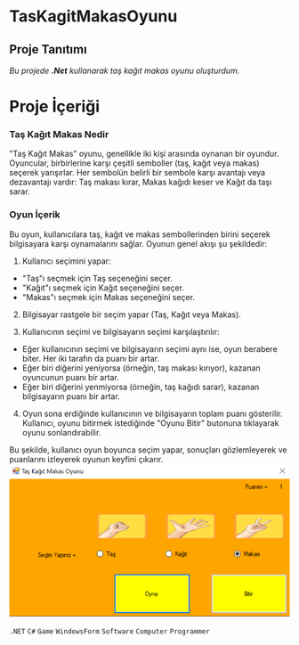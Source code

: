 # TasKagitMakasOyunu

## Proje Tanıtımı 

*Bu projede **.Net** kullanarak taş kağıt makas oyunu oluşturdum.*

# Proje İçeriği #

### Taş Kağıt Makas Nedir ###
"Taş Kağıt Makas" oyunu, genellikle iki kişi arasında oynanan bir oyundur.
Oyuncular, birbirlerine karşı çeşitli semboller (taş, kağıt veya makas) seçerek yarışırlar.
Her sembolün belirli bir sembole karşı avantajı veya dezavantajı vardır: 
Taş makası kırar, Makas kağıdı keser ve Kağıt da taşı sarar.

### Oyun İçerik

Bu oyun, kullanıcılara taş, kağıt ve makas sembollerinden birini seçerek bilgisayara karşı oynamalarını sağlar. Oyunun genel akışı şu şekildedir:

1) Kullanıcı seçimini yapar:

- "Taş"ı seçmek için Taş seçeneğini seçer.
- "Kağıt"ı seçmek için Kağıt seçeneğini seçer.
- "Makas"ı seçmek için Makas seçeneğini seçer.

2) Bilgisayar rastgele bir seçim yapar (Taş, Kağıt veya Makas).

3) Kullanıcının seçimi ve bilgisayarın seçimi karşılaştırılır:

- Eğer kullanıcının seçimi ve bilgisayarın seçimi aynı ise, oyun berabere biter. Her iki tarafın da puanı bir artar.
- Eğer biri diğerini yeniyorsa (örneğin, taş makası kırıyor), kazanan oyuncunun puanı bir artar.
- Eğer biri diğerini yenmiyorsa (örneğin, taş kağıdı sarar), kazanan bilgisayarın puanı bir artar.

4) Oyun sona erdiğinde kullanıcının ve bilgisayarın toplam puanı gösterilir. Kullanıcı, oyunu bitirmek istediğinde "Oyunu Bitir" butonuna tıklayarak oyunu sonlandırabilir.

Bu şekilde, kullanıcı oyun boyunca seçim yapar, sonuçları gözlemleyerek ve puanlarını izleyerek oyunun keyfini çıkarır.
![Oyun](https://github.com/emreilhangithub/TasKagitMakasOyunu/blob/master/images/Oyun.png)

```.NET``` ```C#``` ```Game```  ```WindowsForm``` ```Software``` ```Computer``` ```Programmer```